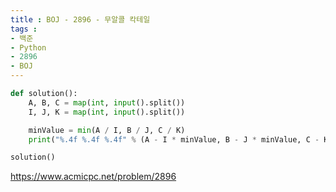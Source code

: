 ```yaml
---
title : BOJ - 2896 - 무알콜 칵테일
tags :
- 백준
- Python
- 2896
- BOJ
---
```


```python
def solution():
    A, B, C = map(int, input().split())
    I, J, K = map(int, input().split())

    minValue = min(A / I, B / J, C / K)
    print("%.4f %.4f %.4f" % (A - I * minValue, B - J * minValue, C - K * minValue))

solution()
```

https://www.acmicpc.net/problem/2896